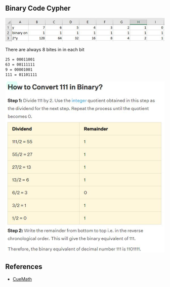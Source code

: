 ## Binary Code Cypher
![image](/assets/binaryCode.JPG)

There are always 8 bites in in each bit


```binary
25 = 00011001
63 = 00111111
9 = 00001001
111 = 01101111
```
![image](/assets/binaryConversion.JPG)
## References 
- [CueMath](https://www.cuemath.com/numbers/111-in-binary/)